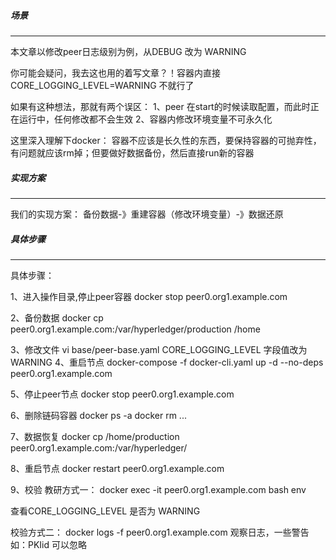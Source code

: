##### 场景
----------
本文章以修改peer日志级别为例，从DEBUG 改为 WARNING

你可能会疑问，我去这也用的着写文章？！容器内直接 CORE_LOGGING_LEVEL=WARNING 不就行了

如果有这种想法，那就有两个误区：
1、peer 在start的时候读取配置，而此时正在运行中，任何修改都不会生效
2、容器内修改环境变量不可永久化

这里深入理解下docker：
   容器不应该是长久性的东西，要保持容器的可抛弃性，有问题就应该rm掉；但要做好数据备份，然后直接run新的容器

##### 实现方案
-------------------
我们的实现方案：
  备份数据-》重建容器（修改环境变量）-》数据还原

##### 具体步骤
---------------------
具体步骤：

1、进入操作目录,停止peer容器
	docker stop peer0.org1.example.com
	
2、备份数据
	docker cp peer0.org1.example.com:/var/hyperledger/production /home
	

3、修改文件
	vi base/peer-base.yaml
	CORE_LOGGING_LEVEL 字段值改为 WARNING
4、重启节点
	docker-compose -f docker-cli.yaml up -d  --no-deps peer0.org1.example.com
	
5、停止peer节点
	docker stop peer0.org1.example.com
	
6、删除链码容器
	docker ps -a
	docker rm ...
	
7、数据恢复
	docker cp /home/production peer0.org1.example.com:/var/hyperledger/
	
8、重启节点
	docker restart peer0.org1.example.com
	
9、校验
   教研方式一：
   docker exec -it peer0.org1.example.com bash
   env
   
   查看CORE_LOGGING_LEVEL 是否为 WARNING
   
   校验方式二：
   docker logs -f peer0.org1.example.com
   观察日志，一些警告如：PKIid 可以忽略